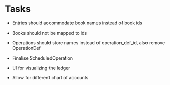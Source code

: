 # Tasks

- Entries should accommodate book names instead of book ids
- Books should not be mapped to ids

- Operations should store names instead of operation_def_id, also remove OperationDef
- Finalise ScheduledOperation
- UI for visualizing the ledger
- Allow for different chart of accounts

